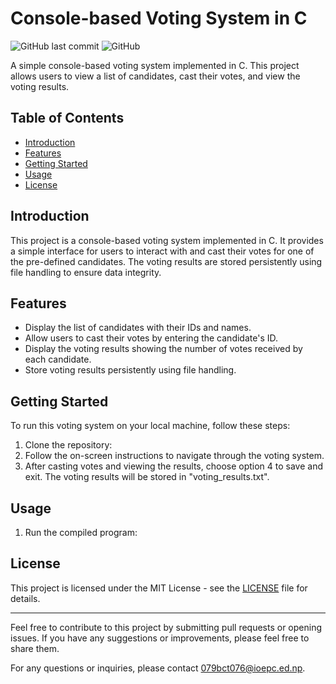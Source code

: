 # Console-based Voting System in C

![GitHub last commit](https://img.shields.io/github/last-commit/git-sandip/C-Project)
![GitHub](https://img.shields.io/github/license/git-sandip/C-Project)

A simple console-based voting system implemented in C. This project allows users to view a list of candidates, cast their votes, and view the voting results.

## Table of Contents

- [Introduction](#introduction)
- [Features](#features)
- [Getting Started](#getting-started)
- [Usage](#usage)
- [License](#license)

## Introduction

This project is a console-based voting system implemented in C. It provides a simple interface for users to interact with and cast their votes for one of the pre-defined candidates. The voting results are stored persistently using file handling to ensure data integrity.

## Features

- Display the list of candidates with their IDs and names.
- Allow users to cast their votes by entering the candidate's ID.
- Display the voting results showing the number of votes received by each candidate.
- Store voting results persistently using file handling.

## Getting Started

To run this voting system on your local machine, follow these steps:

1. Clone the repository:
2. Follow the on-screen instructions to navigate through the voting system.
3. After casting votes and viewing the results, choose option 4 to save and exit. The voting results will be stored in "voting_results.txt".

## Usage

1. Run the compiled program:

## License

This project is licensed under the MIT License - see the [LICENSE](LICENSE) file for details.

---

Feel free to contribute to this project by submitting pull requests or opening issues. If you have any suggestions or improvements, please feel free to share them.

For any questions or inquiries, please contact [079bct076@ioepc.ed.np](mailto:079bct076@ioepc.ed.np).
